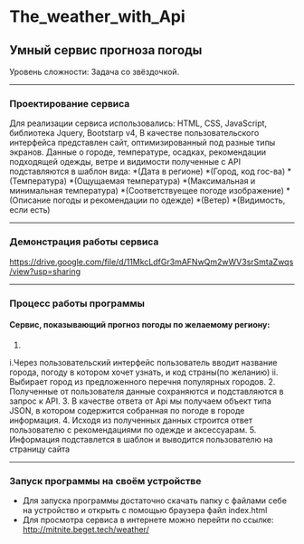 # The_weather_with_Api
## Умный сервис прогноза погоды
Уровень сложности: Задача со звёздочкой.
***
### Проектирование сервиса
Для реализации сервиса использовались: HTML, CSS, JavaScript, библиотека Jquery, Bootstarp v4,
В качестве пользовательского интерфейса представлен сайт, оптимизированный под разные типы экранов.
Данные о городе, температуре, осадках, рекомендации подходящей одежды, ветре и видимости полученные с API подставляются в шаблон вида:
*(Дата в регионе)
*(Город, код гос-ва)
*(Температура)
*(Ощущаемая температура)
*(Максимальная и минимальная температура)
*(Соответствуещее погоде изображение)
*(Описание погоды и рекомендации по одежде)
*(Ветер)
*(Видимость, если есть)
***
### Демонстрация работы сервиса
https://drive.google.com/file/d/11MkcLdfGr3mAFNwQm2wWV3srSmtaZwqs/view?usp=sharing
***
### Процесс работы программы
#### Сервис, показывающий прогноз погоды по желаемому региону:
1. 
 i.Через пользовательский интерфейс пользователь вводит название города, погоду в котором хочет узнать, и код страны(по желанию)
 ii. Выбирает город из предложенного перечня популярных городов.
2. Полученные от пользователя данные сохраняются и подставляются в запрос к API.
3. В качестве ответа от Api мы получаем объект типа JSON, в котором содержится собранная по погоде в городе информация.
4. Исходя из полученных данных строится ответ пользователю с рекомендациями по одежде и аксессуарам. 
5. Информация подставлется в шаблон и выводится пользователю на страницу сайта
***
### Запуск программы на своём устройстве
+ Для запуска программы достаточно скачать папку с файлами себе на устройство и открыть с помощью браузера файл index.html
+ Для просмотра сервиса в интернете можно перейти по ссылке: http://mitnite.beget.tech/weather/
